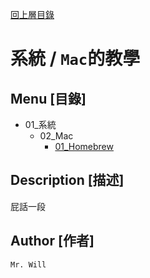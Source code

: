 [回上層目錄](../README.md)

# 系統 / `Mac`的教學

## **Menu [目錄]**
+ 01_系統
    + 02_Mac
        + [01_Homebrew](01_Homebrew.md)

## **Description [描述]**
屁話一段

## **Author [作者]**
`Mr. Will`

